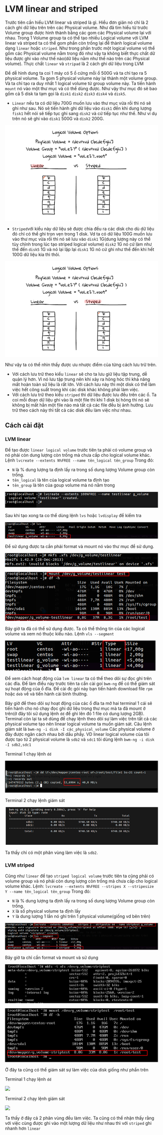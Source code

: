 # LVM linear and striped

Trước tiên cần hiểu LVM linear và striped là gì. Hiểu đơn giản nó chỉ là 2 cách ghi dữ liệu trên trên các Physical volume. Như đã tìm hiểu từ trước Volume group được hình thành bằng các gom các Physical volume lại với nhau. Trong 1 Volume group ta có thể tạo nhiều Logical volume với LVM linear và striped ta có thể gom phần còn trống lại để thành logical volume dạng `linear` hoặc `striped`. Như trong phần trước một logical volume vó thể gồm các Physical volume nằm trong đó như vậy ta không biết thực chất dữ liệu được ghi vào như thế nào(dữ liệu nằm như thế nào trên các Physical volume). Thực chất `linear` và `stripad` là 2 cách ghi dữ liệu trong LVM

Để dễ hình dung ta coi 1 máy có 5 ổ cứng mỗi ổ 500G và ta chỉ tạo ra 5 physical volume. Ta gom 5 physical volume này lại thành một volume group. Và ta chỉ tạo ra duy nhất 1 logical volume từ group volume này. Ta tiến hành `mount` nó vào một thư mục và có thể dùng được. Như vậy thư mục đó sẽ bao gồm cả 5 disk ta tạm gọi là `disk1` `disk2` `disk3` `disk4` và `disk5`.

- `Linear` nếu ta có dữ liệu 700G muốn lưu vào thư mục vừa rồi thì nó sẽ ghi như sau. Nó sẽ tiến hành ghi dữ liệu vào `disk1` đến khi dung lượng `fisk1` hết nói sẽ tiếp tục ghi sang `disk2` và cứ tiếp tục như thế. Như ví dụ trên nó sẽ ghi vào `disk1` 500G và `disk2` 200G.

![](./images/li01.gif)

- `Striped`với kiểu này dữ liệu sẽ được chia đều ra các disk cho dù dữ liệu đó chỉ có thể ghi trọn vẹn trong 1 disk. Vd ta có dữ liệu 100G muốn lưu vào thư mục vừa rồi thì nó sẽ lưu vào `disk1` 1G(dung lượng này có thể tùy chỉnh trong lúc tạo striped logical volume) `disk2` 1G nó cứ làm như thế đến `disk5` 1G và nó lại lặp lại `disk1` 1G nó cứ ghi như thế đến khi hết 100G dữ liệu kia thì thôi.

![](./images/li02.gif)

Như vậy ta có thể nhìn thấy được ưu nhược điểm của từng cách lưu trữ trên.

- Với cách lưu trữ theo kiểu `linear` sẽ cho ta lưu giữ liệu tập trung, dễ quản lý hơn. Vì nó lưu tập trung nên khi xảy ra hỏng hóc thì khả năng mất hoàn toàn sữ liệu là rất lớn. Với cách lưu này thì một disk có thể làm việc hết công suất trong khi các disk khác không phải làm việc.
- Với cách lưu trữ theo kiểu `striped` thì dữ liệu được lưu đều trên các ổ. Ta coi mỗi đoạn dữ liệu ghi vào là một file thì khi 1 disk bị hỏng thì nó sẽ không bị mất hẳn một file nào mà tất cả các file đều bị ảnh hưởng. Lưu trữ theo cách này thì tất cả các disk đều làm việc như nhau.

## Cách cài đặt

### LVM linear

Để tạo được `linear logical volume` trước tiên ta phải có volume group và nó phải còn dung lượng còn trống mà chưa cấp cho logical volume khác.
Lệnh `lvcreate --extents N%FREE --name tên_logical tên_group`
Trong đó:

- `N` là % dung lượng ta định lấy ra trong số dung lượng Volume group còn trống.
- `tên_logical` là tên của logical volume ta định tạo
- `tên_group` là tên của goup volume mà nó nằm trong

![](./images/li1.png)

Sau khi tạo xong ta co thể dùng lệnh `lvs` hoặc `lvdisplay` để kiểm tra

![](./images/li2.png)

Để sử dụng được ta cần phải format và mount nó vào thư mục để sử dụng.

![](./images/li3.png)

![](./images/li4.png)

Bây giờ ta đã có thể sử dụng được.
Ta có thể thông tin của các logical volume và xem nó thuộc kiểu nào. Lệnh `vls --segment`

![](./images/li5.png)

Để xem cách hoạt động của `lvm linear` ta có thể theo dõi sự đọc ghi trên các đĩa. Để làm điều này trước tiên ta cần cài goí `bwm-ng` để có thể giám sát sự hoạt động của ổ đĩa. Để cài đc gói này bạn tiến hành download file `rpm` hoặc `deb` về và tiến hành cài bình thường.

Bây giờ để theo dõi sự hoạt động của các ổ đĩa ta mở hai terminal 1 cái sẽ tiến hành cho nó chạy đọc ghi dữ liệu trong thư mục mà ta đã mount ở trên(ở đây tôi sử dụng lệnh `dd` để ghi lên đó 1 file có dung lượng 2GB). Terminal còn lại ta sẽ dùng để chạy lệnh theo dõi sự làm việc trên tất cả các physical volume tạo nên linear logical volume ta muốn giám sát.
Câu lệnh giám sát là `bwm-ng -i disk -I các_physical_volume` Các physical volume ở đây được ngăn cách nhau bởi dấu phẩy.
VD linear logical volume của tôi được tạo từ 2 physical volume là `sdb2` và `sdc1` tôi dùng lệnh `bwm-ng -i disk -I sdb2,sdc1`

Terminal 1 chạy lệnh `dd`

![](./images/li02.png)

Terminal 2 chạy lệnh giám sát

![](./images/li01.png)

Ta thấy chỉ có một phân vùng làm việc là `sdb2`.

### LVM striped

Cũng như `linear` để tạo `striped logical volume` trước tiên ta cũng phải có volume group và nó phải còn dung lượng còn trống mà chưa cấp cho logical volume khác.
Lệnh: `lvcreate --extents N%FREE --stripes X --stripesize Y --name tên_logical tên_group`
Trong đó:

- `N` là % dung lượng ta định lấy ra trong số dung lượng Volume group còn trống.
- `X` là số physical volume ta định lấy
- `Y` là dung lượng 1 lần nó ghi trên 1 physical volume(giống vd bên trên)

![](./images/li6.png)

Bây giờ ta chỉ cần format và mount và sử dụng

![](./images/li7.png)

![](./images/li8.png)

Ở đây ta cũng có thể giám sát sự làm việc của disk giống như phần trên

Terminal 1 chạy lệnh `dd`

![](./images/str02.png)

Terminal 2 chạy lệnh giám sát

![](./images/str01.png)

Ta thấy ở đây cả 2 phân vùng đều làm việc.
Ta cũng có thể nhận thấy rằng với việc cùng được ghi vào một lượng dữ liệu như nhau thì với `striped` ghi nhanh hơn `linear`
